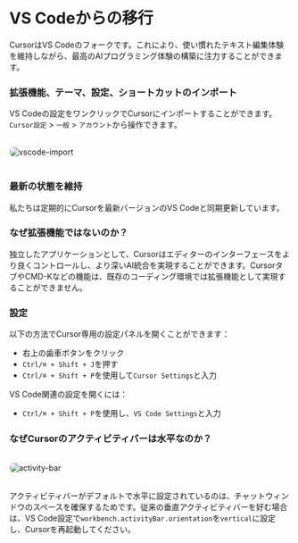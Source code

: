 # VS Codeからの移行

<style>
.screenshot {
  border: 1px solid #e5e7eb;
  border-radius: 8px;
  margin: 1rem 0;
}
</style>

CursorはVS Codeのフォークです。これにより、使い慣れたテキスト編集体験を維持しながら、最高のAIプログラミング体験の構築に注力することができます。

### 拡張機能、テーマ、設定、ショートカットのインポート

VS Codeの設定をワンクリックでCursorにインポートすることができます。`Cursor設定` > `一般` > `アカウント`から操作できます。

<img src="https://mintlify.s3.us-west-1.amazonaws.com/cursor/images/get-started/vscode-import.png" alt="vscode-import" class="screenshot" />

### 最新の状態を維持

私たちは定期的にCursorを最新バージョンのVS Codeと同期更新しています。

### なぜ拡張機能ではないのか？

独立したアプリケーションとして、Cursorはエディターのインターフェースをより良くコントロールし、より深いAI統合を実現することができます。CursorタブやCMD-Kなどの機能は、既存のコーディング環境では拡張機能として実現することができません。

### 設定

以下の方法でCursor専用の設定パネルを開くことができます：

- 右上の歯車ボタンをクリック
- `Ctrl/⌘ + Shift + J`を押す
- `Ctrl/⌘ + Shift + P`を使用して`Cursor Settings`と入力

VS Code関連の設定を開くには：

- `Ctrl/⌘ + Shift + P`を使用し、`VS Code Settings`と入力

### なぜCursorのアクティビティバーは水平なのか？

<img src="https://mintlify.s3.us-west-1.amazonaws.com/cursor/images/get-started/activity-bar.png" alt="activity-bar" class="screenshot" />

アクティビティバーがデフォルトで水平に設定されているのは、チャットウィンドウのスペースを確保するためです。従来の垂直アクティビティバーを好む場合は、VS Code設定で`workbench.activityBar.orientation`を`vertical`に設定し、Cursorを再起動してください。
